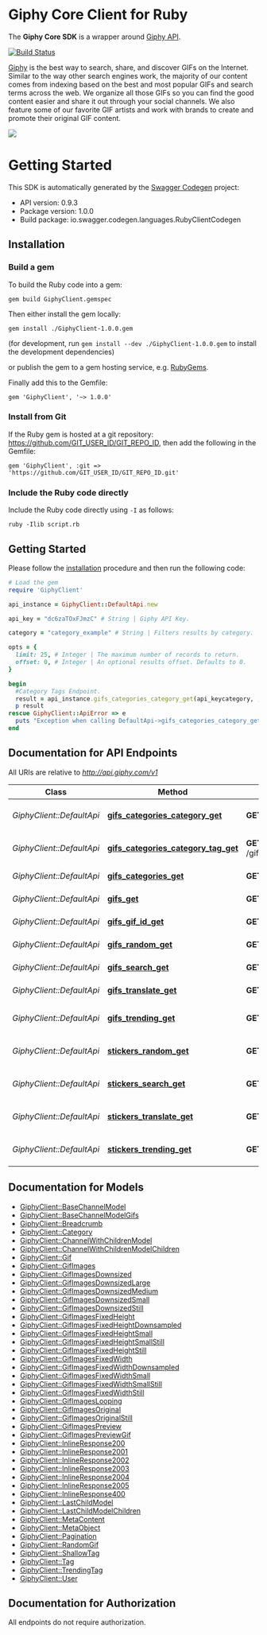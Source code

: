# Giphy Core Client for Ruby

The **Giphy Core SDK** is a wrapper around [Giphy API](https://github.com/Giphy/GiphyAPI).

[![Build Status](https://travis-ci.com/Giphy/giphy-ruby-client.svg?token=ytpQbMSuy8sydsqZwbwp&branch=master)](https://travis-ci.com/Giphy/giphy-ruby-client)

[Giphy](https://www.giphy.com) is the best way to search, share, and discover GIFs on the Internet. Similar to the way other search engines work, the majority of our content comes from indexing based on the best and most popular GIFs and search terms across the web. We organize all those GIFs so you can find the good content easier and share it out through your social channels. We also feature some of our favorite GIF artists and work with brands to create and promote their original GIF content.

[![](https://media.giphy.com/media/5xaOcLOqNmWHaLeB14I/giphy.gif)]()

# Getting Started

This SDK is automatically generated by the [Swagger Codegen](https://github.com/swagger-api/swagger-codegen) project:

- API version: 0.9.3
- Package version: 1.0.0
- Build package: io.swagger.codegen.languages.RubyClientCodegen

## Installation

### Build a gem

To build the Ruby code into a gem:

```shell
gem build GiphyClient.gemspec
```

Then either install the gem locally:

```shell
gem install ./GiphyClient-1.0.0.gem
```
(for development, run `gem install --dev ./GiphyClient-1.0.0.gem` to install the development dependencies)

or publish the gem to a gem hosting service, e.g. [RubyGems](https://rubygems.org/).

Finally add this to the Gemfile:

    gem 'GiphyClient', '~> 1.0.0'

### Install from Git

If the Ruby gem is hosted at a git repository: https://github.com/GIT_USER_ID/GIT_REPO_ID, then add the following in the Gemfile:

    gem 'GiphyClient', :git => 'https://github.com/GIT_USER_ID/GIT_REPO_ID.git'

### Include the Ruby code directly

Include the Ruby code directly using `-I` as follows:

```shell
ruby -Ilib script.rb
```

## Getting Started

Please follow the [installation](#installation) procedure and then run the following code:
```ruby
# Load the gem
require 'GiphyClient'

api_instance = GiphyClient::DefaultApi.new

api_key = "dc6zaTOxFJmzC" # String | Giphy API Key.

category = "category_example" # String | Filters results by category.

opts = { 
  limit: 25, # Integer | The maximum number of records to return.
  offset: 0, # Integer | An optional results offset. Defaults to 0.
}

begin
  #Category Tags Endpoint.
  result = api_instance.gifs_categories_category_get(api_keycategory, , opts)
  p result
rescue GiphyClient::ApiError => e
  puts "Exception when calling DefaultApi->gifs_categories_category_get: #{e}"
end

```

## Documentation for API Endpoints

All URIs are relative to *http://api.giphy.com/v1*

Class | Method | HTTP request | Description
------------ | ------------- | ------------- | -------------
*GiphyClient::DefaultApi* | [**gifs_categories_category_get**](docs/DefaultApi.md#gifs_categories_category_get) | **GET** /gifs/categories/{category} | Category Tags Endpoint.
*GiphyClient::DefaultApi* | [**gifs_categories_category_tag_get**](docs/DefaultApi.md#gifs_categories_category_tag_get) | **GET** /gifs/categories/{category}/{tag} | Tagged Gifs Endpoint.
*GiphyClient::DefaultApi* | [**gifs_categories_get**](docs/DefaultApi.md#gifs_categories_get) | **GET** /gifs/categories | Categories Endpoint.
*GiphyClient::DefaultApi* | [**gifs_get**](docs/DefaultApi.md#gifs_get) | **GET** /gifs | Get GIFs by ID Endpoint
*GiphyClient::DefaultApi* | [**gifs_gif_id_get**](docs/DefaultApi.md#gifs_gif_id_get) | **GET** /gifs/{gif_id} | Get GIF by ID Endpoint
*GiphyClient::DefaultApi* | [**gifs_random_get**](docs/DefaultApi.md#gifs_random_get) | **GET** /gifs/random | Random Endpoint
*GiphyClient::DefaultApi* | [**gifs_search_get**](docs/DefaultApi.md#gifs_search_get) | **GET** /gifs/search | Search Endpoint
*GiphyClient::DefaultApi* | [**gifs_translate_get**](docs/DefaultApi.md#gifs_translate_get) | **GET** /gifs/translate | Translate Endpoint
*GiphyClient::DefaultApi* | [**gifs_trending_get**](docs/DefaultApi.md#gifs_trending_get) | **GET** /gifs/trending | Trending GIFs Endpoint
*GiphyClient::DefaultApi* | [**stickers_random_get**](docs/DefaultApi.md#stickers_random_get) | **GET** /stickers/random | Random Sticker Endpoint
*GiphyClient::DefaultApi* | [**stickers_search_get**](docs/DefaultApi.md#stickers_search_get) | **GET** /stickers/search | Sticker Search Endpoint
*GiphyClient::DefaultApi* | [**stickers_translate_get**](docs/DefaultApi.md#stickers_translate_get) | **GET** /stickers/translate | Sticker Translate Endpoint
*GiphyClient::DefaultApi* | [**stickers_trending_get**](docs/DefaultApi.md#stickers_trending_get) | **GET** /stickers/trending | Trending Stickers Endpoint


## Documentation for Models

 - [GiphyClient::BaseChannelModel](docs/BaseChannelModel.md)
 - [GiphyClient::BaseChannelModelGifs](docs/BaseChannelModelGifs.md)
 - [GiphyClient::Breadcrumb](docs/Breadcrumb.md)
 - [GiphyClient::Category](docs/Category.md)
 - [GiphyClient::ChannelWithChildrenModel](docs/ChannelWithChildrenModel.md)
 - [GiphyClient::ChannelWithChildrenModelChildren](docs/ChannelWithChildrenModelChildren.md)
 - [GiphyClient::Gif](docs/Gif.md)
 - [GiphyClient::GifImages](docs/GifImages.md)
 - [GiphyClient::GifImagesDownsized](docs/GifImagesDownsized.md)
 - [GiphyClient::GifImagesDownsizedLarge](docs/GifImagesDownsizedLarge.md)
 - [GiphyClient::GifImagesDownsizedMedium](docs/GifImagesDownsizedMedium.md)
 - [GiphyClient::GifImagesDownsizedSmall](docs/GifImagesDownsizedSmall.md)
 - [GiphyClient::GifImagesDownsizedStill](docs/GifImagesDownsizedStill.md)
 - [GiphyClient::GifImagesFixedHeight](docs/GifImagesFixedHeight.md)
 - [GiphyClient::GifImagesFixedHeightDownsampled](docs/GifImagesFixedHeightDownsampled.md)
 - [GiphyClient::GifImagesFixedHeightSmall](docs/GifImagesFixedHeightSmall.md)
 - [GiphyClient::GifImagesFixedHeightSmallStill](docs/GifImagesFixedHeightSmallStill.md)
 - [GiphyClient::GifImagesFixedHeightStill](docs/GifImagesFixedHeightStill.md)
 - [GiphyClient::GifImagesFixedWidth](docs/GifImagesFixedWidth.md)
 - [GiphyClient::GifImagesFixedWidthDownsampled](docs/GifImagesFixedWidthDownsampled.md)
 - [GiphyClient::GifImagesFixedWidthSmall](docs/GifImagesFixedWidthSmall.md)
 - [GiphyClient::GifImagesFixedWidthSmallStill](docs/GifImagesFixedWidthSmallStill.md)
 - [GiphyClient::GifImagesFixedWidthStill](docs/GifImagesFixedWidthStill.md)
 - [GiphyClient::GifImagesLooping](docs/GifImagesLooping.md)
 - [GiphyClient::GifImagesOriginal](docs/GifImagesOriginal.md)
 - [GiphyClient::GifImagesOriginalStill](docs/GifImagesOriginalStill.md)
 - [GiphyClient::GifImagesPreview](docs/GifImagesPreview.md)
 - [GiphyClient::GifImagesPreviewGif](docs/GifImagesPreviewGif.md)
 - [GiphyClient::InlineResponse200](docs/InlineResponse200.md)
 - [GiphyClient::InlineResponse2001](docs/InlineResponse2001.md)
 - [GiphyClient::InlineResponse2002](docs/InlineResponse2002.md)
 - [GiphyClient::InlineResponse2003](docs/InlineResponse2003.md)
 - [GiphyClient::InlineResponse2004](docs/InlineResponse2004.md)
 - [GiphyClient::InlineResponse2005](docs/InlineResponse2005.md)
 - [GiphyClient::InlineResponse400](docs/InlineResponse400.md)
 - [GiphyClient::LastChildModel](docs/LastChildModel.md)
 - [GiphyClient::LastChildModelChildren](docs/LastChildModelChildren.md)
 - [GiphyClient::MetaContent](docs/MetaContent.md)
 - [GiphyClient::MetaObject](docs/MetaObject.md)
 - [GiphyClient::Pagination](docs/Pagination.md)
 - [GiphyClient::RandomGif](docs/RandomGif.md)
 - [GiphyClient::ShallowTag](docs/ShallowTag.md)
 - [GiphyClient::Tag](docs/Tag.md)
 - [GiphyClient::TrendingTag](docs/TrendingTag.md)
 - [GiphyClient::User](docs/User.md)


## Documentation for Authorization

 All endpoints do not require authorization.

